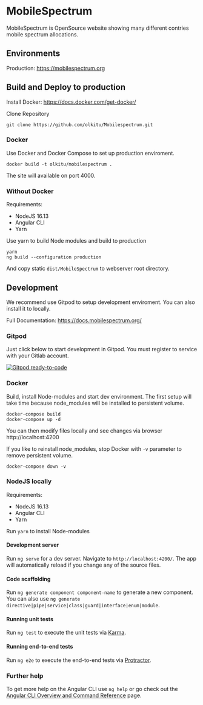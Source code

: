 # MobileSpectrum

MobileSpectrum is OpenSource website showing many different contries mobile spectrum allocations. 

## Environments

Production: https://mobilespectrum.org

## Build and Deploy to production

Install Docker: https://docs.docker.com/get-docker/

Clone Repository

```
git clone https://github.com/olkitu/Mobilespectrum.git
```

### Docker

Use Docker and Docker Compose to set up production enviroment.

```
docker build -t olkitu/mobilespectrum .
```

The site will available on port 4000.

### Without Docker

Requirements:

* NodeJS 16.13
* Angular CLI
* Yarn

Use yarn to build Node modules and build to production

```
yarn
ng build --configuration production
```

And copy static `dist/MobileSpectrum` to webserver root directory. 

## Development

We recommend use Gitpod to setup development enviroment. You can also install it to locally.

Full Documentation: https://docs.mobilespectrum.org/

### Gitpod

Just click below to start development in Gitpod. You must register to service with your Gitlab account. 

[![Gitpod ready-to-code](https://img.shields.io/badge/Gitpod-ready--to--code-blue?logo=gitpod)](https://gitpod.io/#https://github.com/olkitu/Mobilespectrum)

### Docker

Build, install Node-modules and start dev environment. The first setup will take time because node_modules will be installed to persistent volume.

```
docker-compose build
docker-compose up -d
```

You can then modify files locally and see changes via browser http://localhost:4200

If you like to reinstall node_modules, stop Docker with `-v` parameter to remove persistent volume.

```
docker-compose down -v
```

### NodeJS locally

Requirements:

* NodeJS 16.13
* Angular CLI
* Yarn

Run `yarn` to install Node-modules

#### Development server

Run `ng serve` for a dev server. Navigate to `http://localhost:4200/`. The app will automatically reload if you change any of the source files.

#### Code scaffolding

Run `ng generate component component-name` to generate a new component. You can also use `ng generate directive|pipe|service|class|guard|interface|enum|module`.

#### Running unit tests

Run `ng test` to execute the unit tests via [Karma](https://karma-runner.github.io).

#### Running end-to-end tests

Run `ng e2e` to execute the end-to-end tests via [Protractor](http://www.protractortest.org/).

### Further help

To get more help on the Angular CLI use `ng help` or go check out the [Angular CLI Overview and Command Reference](https://angular.io/cli) page.
